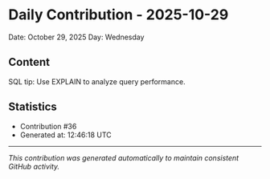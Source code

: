 # Daily Contribution - 2025-10-29

Date: October 29, 2025
Day: Wednesday

## Content

SQL tip: Use EXPLAIN to analyze query performance.

## Statistics

- Contribution #36
- Generated at: 12:46:18 UTC

---
*This contribution was generated automatically to maintain consistent GitHub activity.*
